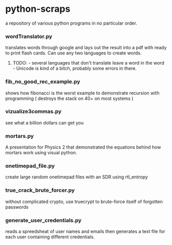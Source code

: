 # python-scraps
  a repository of various python programs in no particular order.
  
### wordTranslator.py
  translates words through google and lays out the result into a pdf with ready to print flash cards.  Can use any two languages to create words.  
  1. TODO:
    - several languages that don't translate leave a word in the <translate from> word
    - Unicode is kind of a bitch, probably some errors in there.
      
### fib_no_good_rec_example.py
  shows how fibonacci is the worst example to demonstrate recursion with programming ( destroys the stack on 40+ on most systems )

### vizualize3commas.py
  see what a billion dollars can get you

### mortars.py
  A presentation for Physics 2 that demonstrated the equations behind how mortars work using visual python.

### onetimepad_file.py
  create large random onetimepad files with an SDR using rtl_entropy

### true_crack_brute_forcer.py
  without complicated crypto, use truecrypt to brute-force itself of forgotten passwords
  
### generate_user_credentials.py
  reads a spreedsheat of user names and emails then generates a text file for each user containing different credentials.
